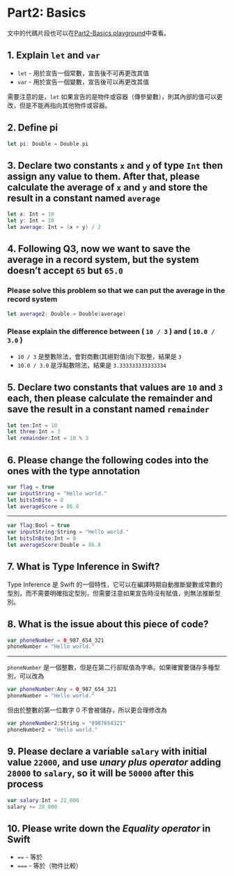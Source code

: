 # Part2: Basics

文中的代碼片段也可以在[Part2-Basics.playground](Assignment/Part2-Basics.playground/Contents.swift)中查看。

## 1. Explain `let` and `var`

- `let` - 用於宣告一個常數，宣告後不可再更改其值
- `var` - 用於宣告一個變數，宣告後可以再更改其值

需要注意的是，`let` 如果宣告的是物件或容器（傳參變數），則其內部的值可以更改，但是不能再指向其他物件或容器。

## 2. Define pi

```swift
let pi: Double = Double.pi
```

## 3. Declare two constants `x` and `y` of type `Int` then assign any value to them. After that, please calculate the average of `x` and `y` and store the result in a constant named `average`

```swift
let x: Int = 10
let y: Int = 20
let average: Int = (x + y) / 2
```

## 4. Following Q3, now we want to save the average in a record system, but the system doesn’t accept `65` but `65.0`

### Please solve this problem so that we can put the average in the record system

```swift
let average2: Double = Double(average)
```

### Please explain the difference between ( `10 / 3` ) and ( `10.0 / 3.0` )

- `10 / 3` 是整數除法，會對商數(其絕對值)向下取整，結果是 `3`
- `10.0 / 3.0` 是浮點數除法，結果是 `3.333333333333334`

## 5. Declare two constants that values are `10` and `3` each, then please calculate the remainder and save the result in a constant named `remainder`

```swift
let ten:Int = 10
let three:Int = 3
let remainder:Int = 10 % 3
```

## 6. Please change the following codes into the ones with the type annotation

```swift
var flag = true
var inputString = "Hello world."
let bitsInBite = 8
let averageScore = 86.8
```

----

```swift
var flag:Bool = true
var inputString:String = "Hello world."
let bitsInBite:Int = 8
let averageScore:Double = 86.8
```

## 7. What is Type Inference in Swift?

Type Inference 是 Swift 的一個特性，它可以在編譯時期自動推斷變數或常數的型別，而不需要明確指定型別，但需要注意如果宣告時沒有賦值，則無法推斷型別。

## 8. What is the issue about this piece of code?

```swift
var phoneNumber = 0_987_654_321
phoneNumber = "Hello world."
```

----

`phoneNumber` 是一個整數，但是在第二行卻賦值為字串。如果確實要儲存多種型別，可以改為

```swift
var phoneNumber:Any = 0_987_654_321
phoneNumber = "Hello world."
```

但由於整數的第一位數字 0 不會被儲存，所以更合理修改為

```swift
var phoneNumber2:String = "0987654321"
phoneNumber2 = "Hello world."
```

## 9. Please declare a variable `salary` with initial value `22000`, and use *unary plus operator* adding `28000` to `salary`, so it will be `50000` after this process

```swift
var salary:Int = 22_000
salary += 28_000
```

## 10. Please write down the *Equality operator* in Swift

- `==` - 等於
- `===` - 等於（物件比較）
